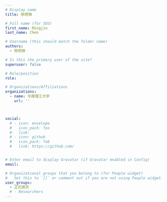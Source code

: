 ```yaml
---
# Display name
title: 陈明锦

# Full name (for SEO)
first_name: Mingjin
last_name: Chen

# Username (this should match the folder name)
authors:
  - 陈明锦

# Is this the primary user of the site?
superuser: false

# Role/position
role: 

# Organizations/Affiliations
organizations:
  - name: 华南理工大学
    url: ''



social:
  # - icon: envelope
  #   icon_pack: fas
  #   link: 
  # - icon: github
  #   icon_pack: fab
  #   link: https://github.com/


# Enter email to display Gravatar (if Gravatar enabled in Config)
email: 

# Organizational groups that you belong to (for People widget)
#   Set this to `[]` or comment out if you are not using People widget.
user_groups:
  - 正式成员
  # - Researchers
---
```



